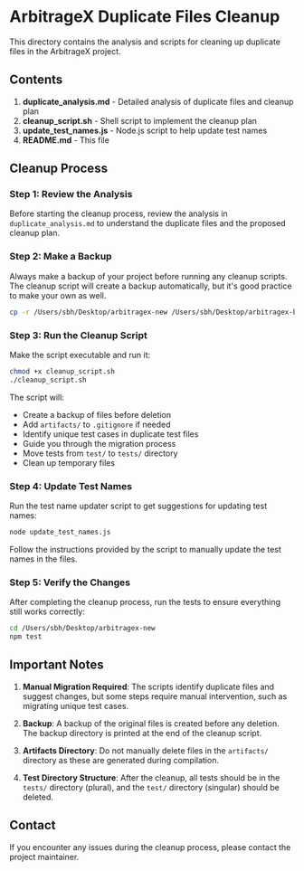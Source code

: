 # ArbitrageX Duplicate Files Cleanup

This directory contains the analysis and scripts for cleaning up duplicate files in the ArbitrageX project.

## Contents

1. **duplicate_analysis.md** - Detailed analysis of duplicate files and cleanup plan
2. **cleanup_script.sh** - Shell script to implement the cleanup plan
3. **update_test_names.js** - Node.js script to help update test names
4. **README.md** - This file

## Cleanup Process

### Step 1: Review the Analysis

Before starting the cleanup process, review the analysis in `duplicate_analysis.md` to understand the duplicate files and the proposed cleanup plan.

### Step 2: Make a Backup

Always make a backup of your project before running any cleanup scripts. The cleanup script will create a backup automatically, but it's good practice to make your own as well.

```bash
cp -r /Users/sbh/Desktop/arbitragex-new /Users/sbh/Desktop/arbitragex-backup
```

### Step 3: Run the Cleanup Script

Make the script executable and run it:

```bash
chmod +x cleanup_script.sh
./cleanup_script.sh
```

The script will:
- Create a backup of files before deletion
- Add `artifacts/` to `.gitignore` if needed
- Identify unique test cases in duplicate test files
- Guide you through the migration process
- Move tests from `test/` to `tests/` directory
- Clean up temporary files

### Step 4: Update Test Names

Run the test name updater script to get suggestions for updating test names:

```bash
node update_test_names.js
```

Follow the instructions provided by the script to manually update the test names in the files.

### Step 5: Verify the Changes

After completing the cleanup process, run the tests to ensure everything still works correctly:

```bash
cd /Users/sbh/Desktop/arbitragex-new
npm test
```

## Important Notes

1. **Manual Migration Required**: The scripts identify duplicate files and suggest changes, but some steps require manual intervention, such as migrating unique test cases.

2. **Backup**: A backup of the original files is created before any deletion. The backup directory is printed at the end of the cleanup script.

3. **Artifacts Directory**: Do not manually delete files in the `artifacts/` directory as these are generated during compilation.

4. **Test Directory Structure**: After the cleanup, all tests should be in the `tests/` directory (plural), and the `test/` directory (singular) should be deleted.

## Contact

If you encounter any issues during the cleanup process, please contact the project maintainer. 